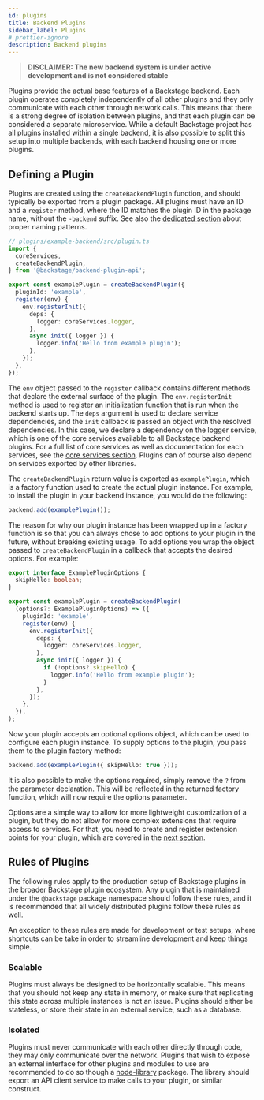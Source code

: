 ```yaml
---
id: plugins
title: Backend Plugins
sidebar_label: Plugins
# prettier-ignore
description: Backend plugins
---
```


> **DISCLAIMER: The new backend system is under active development and is not considered stable**

Plugins provide the actual base features of a Backstage backend. Each plugin operates completely independently of all other plugins and they only communicate with each other through network calls. This means that there is a strong degree of isolation between plugins, and that each plugin can be considered a separate microservice. While a default Backstage project has all plugins installed within a single backend, it is also possible to split this setup into multiple backends, with each backend housing one or more plugins.

## Defining a Plugin

Plugins are created using the `createBackendPlugin` function, and should typically be exported from a plugin package. All plugins must have an ID and a `register` method, where the ID matches the plugin ID in the package name, without the `-backend` suffix. See also the [dedicated section](./07-naming-patterns.md) about proper naming patterns.

```ts
// plugins/example-backend/src/plugin.ts
import {
  coreServices,
  createBackendPlugin,
} from '@backstage/backend-plugin-api';

export const examplePlugin = createBackendPlugin({
  pluginId: 'example',
  register(env) {
    env.registerInit({
      deps: {
        logger: coreServices.logger,
      },
      async init({ logger }) {
        logger.info('Hello from example plugin');
      },
    });
  },
});
```

The `env` object passed to the `register` callback contains different methods that declare the external surface of the plugin. The `env.registerInit` method is used to register an initialization function that is run when the backend starts up. The `deps` argument is used to declare service dependencies, and the `init` callback is passed an object with the resolved dependencies. In this case, we declare a dependency on the logger service, which is one of the core services available to all Backstage backend plugins. For a full list of core services as well as documentation for each services, see the [core services section](../core-services/01-index.md). Plugins can of course also depend on services exported by other libraries.

The `createBackendPlugin` return value is exported as `examplePlugin`, which is a factory function used to create the actual plugin instance. For example, to install the plugin in your backend instance, you would do the following:

```ts
backend.add(examplePlugin());
```

The reason for why our plugin instance has been wrapped up in a factory function is so that you can always chose to add options to your plugin in the future, without breaking existing usage. To add options you wrap the object passed to `createBackendPlugin` in a callback that accepts the desired options. For example:

```ts
export interface ExamplePluginOptions {
  skipHello: boolean;
}

export const examplePlugin = createBackendPlugin(
  (options?: ExamplePluginOptions) => ({
    pluginId: 'example',
    register(env) {
      env.registerInit({
        deps: {
          logger: coreServices.logger,
        },
        async init({ logger }) {
          if (!options?.skipHello) {
            logger.info('Hello from example plugin');
          }
        },
      });
    },
  }),
);
```

Now your plugin accepts an optional options object, which can be used to configure each plugin instance. To supply options to the plugin, you pass them to the plugin factory method:

```ts
backend.add(examplePlugin({ skipHello: true }));
```

It is also possible to make the options required, simply remove the `?` from the parameter declaration. This will be reflected in the returned factory function, which will now require the options parameter.

Options are a simple way to allow for more lightweight customization of a plugin, but they do not allow for more complex extensions that require access to services. For that, you need to create and register extension points for your plugin, which are covered in the [next section](./05-extension-points.md).

## Rules of Plugins

The following rules apply to the production setup of Backstage plugins in the broader Backstage plugin ecosystem. Any plugin that is maintained under the `@backstage` package namespace should follow these rules, and it is recommended that all widely distributed plugins follow these rules as well.

An exception to these rules are made for development or test setups, where shortcuts can be take in order to streamline development and keep things simple.

### Scalable

Plugins must always be designed to be horizontally scalable. This means that you should not keep any state in memory, or make sure that replicating this state across multiple instances is not an issue. Plugins should either be stateless, or store their state in an external service, such as a database.

### Isolated

Plugins must never communicate with each other directly through code, they may only communicate over the network. Plugins that wish to expose an external interface for other plugins and modules to use are recommended to do so though a [node-library](../../local-dev/cli-build-system.md#package-roles) package. The library should export an API client service to make calls to your plugin, or similar construct.
